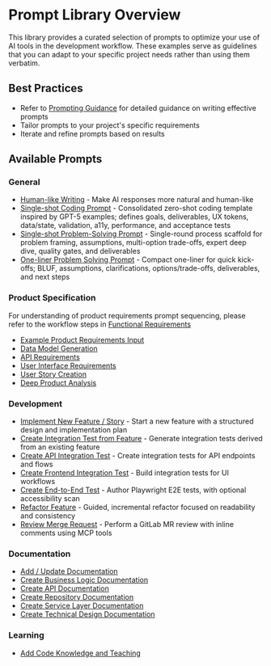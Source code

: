 # Prompt Library Overview

This library provides a curated selection of prompts to optimize your use of AI tools in the development workflow. These examples serve as guidelines that you can adapt to your specific project needs rather than using them verbatim.

## Best Practices
- Refer to [Prompting Guidance](prompting-guidance.md) for detailed guidance on writing effective prompts
- Tailor prompts to your project's specific requirements
- Iterate and refine prompts based on results

## Available Prompts

### General
- [Human-like Writing](general/prompt-human-like.md) - Make AI responses more natural and human-like
- [Single-shot Coding Prompt](general/prompt-single-shot-coding.md) - Consolidated zero-shot coding template inspired by GPT-5 examples; defines goals, deliverables, UX tokens, data/state, validation, a11y, performance, and acceptance tests
- [Single-shot Problem-Solving Prompt](general/prompt-single-shot-problem-solving.md) - Single-round process scaffold for problem framing, assumptions, multi-option trade-offs, expert deep dive, quality gates, and deliverables
- [One-liner Problem Solving Prompt](general/prompt-one-liner-probelm-solving.md) - Compact one-liner for quick kick-offs; BLUF, assumptions, clarifications, options/trade-offs, deliverables, and next steps


### Product Specification
For understanding of product requirements prompt sequencing, please refer to the workflow steps in [Functional Requirements](../workflow/feature-based-development/02-functional-requirement.md)

- [Example Product Requirements Input](product/example-product-requirements-input.md)
- [Data Model Generation](product/prompt-data-model-generation.md)
- [API Requirements](product/prompt-api-requirements.md)
- [User Interface Requirements](product/prompt-user-interface-requirements.md)
- [User Story Creation](product/prompt-user-story-creation.md)
- [Deep Product Analysis](product/prompt-product-analysis.md)

### Development
- [Implement New Feature / Story](development/prompt-new-feature-story.md) - Start a new feature with a structured design and implementation plan
- [Create Integration Test from Feature](development/prompt-new-integration-test-from-feature.md) - Generate integration tests derived from an existing feature
- [Create API Integration Test](development/prompt-new-api-integration-test.md) - Create integration tests for API endpoints and flows
- [Create Frontend Integration Test](development/prompt-new-frontend-integration-test.md) - Build integration tests for UI workflows
- [Create End-to-End Test](development/prompt-new-e2e-test.md) - Author Playwright E2E tests, with optional accessibility scan
- [Refactor Feature](development/prompt-refactor-feature.md) - Guided, incremental refactor focused on readability and consistency
- [Review Merge Request](development/prompt-merge-request-review.md) - Perform a GitLab MR review with inline comments using MCP tools

### Documentation
- [Add / Update Documentation](documentation/prompt-add-update-documentation.md)
- [Create Business Logic Documentation](documentation/prompt-create-business-logic-documentation.md)
- [Create API Documentation](documentation/prompt-create-api-documentation.md)
- [Create Repository Documentation](documentation/prompt-create-repository-documentation.md)
- [Create Service Layer Documentation](documentation/prompt-create-service-layer-documentation.md)
- [Create Technical Design Documentation](documentation/prompt-technical-design-documentation.md)

### Learning
- [Add Code Knowledge and Teaching](learning/prompt-add-coding-knowledge-teaching.md)
